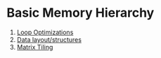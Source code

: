 # Basic Memory Hierarchy

1. [Loop Optimizations](./loop_optimizations.ipynb)
2. [Data layout/structures](./data_structures.ipynb)
3. [Matrix Tiling](./matrix_tiling.ipynb)
